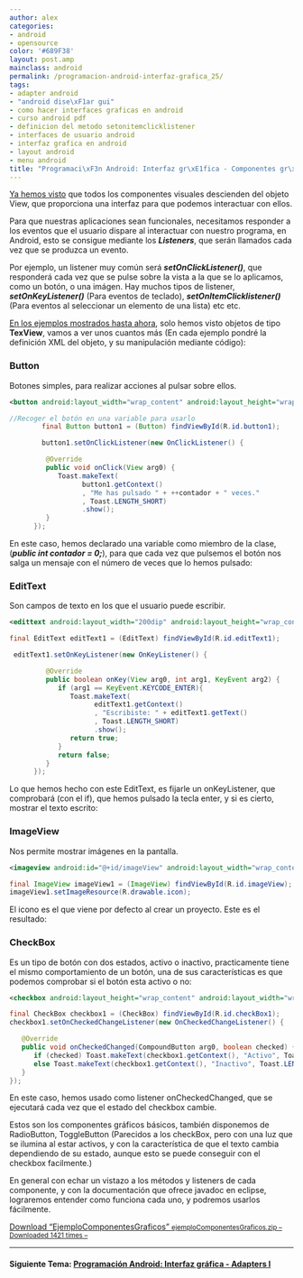 ```yaml
---
author: alex
categories:
- android
- opensource
color: '#689F38'
layout: post.amp
mainclass: android
permalink: /programacion-android-interfaz-grafica_25/
tags:
- adapter android
- "android dise\xF1ar gui"
- como hacer interfaces graficas en android
- curso android pdf
- definicion del metodo setonitemclicklistener
- interfaces de usuario android
- interfaz grafica en android
- layout android
- menu android
title: "Programaci\xF3n Android: Interfaz gr\xE1fica - Componentes gr\xE1ficos y Eventos"
---
```


[Ya hemos visto][1] que todos los componentes visuales descienden del objeto View, que proporciona una interfaz para que podemos interactuar con ellos.

Para que nuestras aplicaciones sean funcionales, necesitamos responder a los eventos que el usuario dispare al interactuar con nuestro programa, en Android, esto se consigue mediante los ***Listeners***, que serán llamados cada vez que se produzca un evento.


<!--more-->

Por ejemplo, un listener muy común será ***setOnClickListener()***, que responderá cada vez que se pulse sobre la vista a la que se lo aplicamos, como un botón, o una imágen. Hay muchos tipos de listener, ***setOnKeyListener()*** (Para eventos de teclado), ***setOnItemClicklistener()*** (Para eventos al seleccionar un elemento de una lista) etc etc.

[En los ejemplos mostrados hasta ahora][2], solo hemos visto objetos de tipo **TexView**, vamos a ver unos cuantos más (En cada ejemplo pondré la definición XML del objeto, y su manipulación mediante código):

### Button

Botones simples, para realizar acciones al pulsar sobre ellos.

```xml
<button android:layout_width="wrap_content" android:layout_height="wrap_content" android:text="Púlsame" android:layout_centerinparent="true" android:id="@+id/button1">

```

```java
//Recoger el botón en una variable para usarlo
        final Button button1 = (Button) findViewById(R.id.button1);

        button1.setOnClickListener(new OnClickListener() {

         @Override
         public void onClick(View arg0) {
            Toast.makeText(
                  button1.getContext()
                  , "Me has pulsado " + ++contador + " veces."
                  , Toast.LENGTH_SHORT)
                  .show();
         }
      });

```

En este caso, hemos declarado una variable como miembro de la clase, (***public int contador = 0;***), para que cada vez que pulsemos el botón nos salga un mensaje con el número de veces que lo hemos pulsado:

<div class="separator" >
<a href="https://2.bp.blogspot.com/-PjwBUdkujQ8/TgTXxxpUc7I/AAAAAAAAAqA/8Kp4-XQJOF4/s1600/botnoes.png"  ><amp-img on="tap:lightbox1" role="button" tabindex="0" layout="responsive"  alt="Evento onClick botón" title="Evento onClick botón" height="400" width="244" src="https://2.bp.blogspot.com/-PjwBUdkujQ8/TgTXxxpUc7I/AAAAAAAAAqA/8Kp4-XQJOF4/s400/botnoes.png" /></a>
</div>

### EditText

Son campos de texto en los que el usuario puede escribir.

```xml
<edittext android:layout_width="200dip" android:layout_height="wrap_content" android:layout_above="@id/button1" android:id="@+id/editText1" android:layout_centerinparent="true">

```

```java
final EditText editText1 = (EditText) findViewById(R.id.editText1);

 editText1.setOnKeyListener(new OnKeyListener() {

         @Override
         public boolean onKey(View arg0, int arg1, KeyEvent arg2) {
            if (arg1 == KeyEvent.KEYCODE_ENTER){
               Toast.makeText(
                     editText1.getContext()
                     , "Escribiste: " + editText1.getText()
                     , Toast.LENGTH_SHORT)
                     .show();
               return true;
            }
            return false;
         }
      });

```

Lo que hemos hecho con este EditText, es fijarle un onKeyListener, que comprobará (con el if), que hemos pulsado la tecla enter, y si es cierto, mostrar el texto escrito:

<div class="separator" >
<a href="https://2.bp.blogspot.com/-iZ_aYmpCNUA/TgTbkhTZXRI/AAAAAAAAAqI/5_ycBPJAZaQ/s1600/onKeyListener.png"  ><amp-img on="tap:lightbox1" role="button" tabindex="0" layout="responsive"  height="400" width="242" src="https://2.bp.blogspot.com/-iZ_aYmpCNUA/TgTbkhTZXRI/AAAAAAAAAqI/5_ycBPJAZaQ/s400/onKeyListener.png" /></a>
</div>

### ImageView

Nos permite mostrar imágenes en la pantalla.

```xml
<imageview android:id="@+id/imageView" android:layout_width="wrap_content" android:layout_height="wrap_content" android:src="@drawable/icon">

```

```java
final ImageView imageView1 = (ImageView) findViewById(R.id.imageView);
imageView1.setImageResource(R.drawable.icon);

```

El icono es el que viene por defecto al crear un proyecto. Este es el resultado:

<div class="separator" >
<a href="https://2.bp.blogspot.com/-Gjh19FWfN9s/TgYPUIHd8nI/AAAAAAAAAqQ/-tN7V-Fz_KU/s1600/ImageView.png"  ><amp-img on="tap:lightbox1" role="button" tabindex="0" layout="responsive" alt="Ejemplo ImageView" title="Ejemplo ImageView"  height="400" width="299" src="https://2.bp.blogspot.com/-Gjh19FWfN9s/TgYPUIHd8nI/AAAAAAAAAqQ/-tN7V-Fz_KU/s400/ImageView.png" /></a>
</div>

### CheckBox

Es un tipo de botón con dos estados, activo o inactivo, practicamente tiene el mismo comportamiento de un botón, una de sus características es que podemos comprobar si el botón esta activo o no:

```xml
<checkbox android:layout_height="wrap_content" android:layout_width="wrap_content" android:text="CheckBox" android:layout_centerinparent="true" android:layout_below="@id/button1" android:id="@+id/checkBox1">

```

```java
final CheckBox checkbox1 = (CheckBox) findViewById(R.id.checkBox1);
checkbox1.setOnCheckedChangeListener(new OnCheckedChangeListener() {

   @Override
   public void onCheckedChanged(CompoundButton arg0, boolean checked) {
      if (checked) Toast.makeText(checkbox1.getContext(), "Activo", Toast.LENGTH_LONG).show();
      else Toast.makeText(checkbox1.getContext(), "Inactivo", Toast.LENGTH_SHORT).show();
   }
});

```

En este caso, hemos usado como listener onCheckedChanged, que se ejecutará cada vez que el estado del checkbox cambie.

<div class="separator" >
<a href="https://3.bp.blogspot.com/-RVlpxkRmpiU/TgYZa-VfDRI/AAAAAAAAAqY/9Go0syOziVY/s1600/CheckBox.png"  ><amp-img on="tap:lightbox1" role="button" tabindex="0" layout="responsive"  height="400" width="243" src="https://3.bp.blogspot.com/-RVlpxkRmpiU/TgYZa-VfDRI/AAAAAAAAAqY/9Go0syOziVY/s400/CheckBox.png" /></a>
</div>

Estos son los componentes gráficos básicos, también disponemos de RadioButton, ToggleButton (Parecidos a los checkBox, pero con una luz que se ilumina al estar activos, y con la característica de que el texto cambia dependiendo de su estado, aunque esto se puede conseguir con el checkbox facilmente.)

En general con echar un vistazo a los métodos y listeners de cada componente, y con la documentación que ofrece javadoc en eclipse, lograremos entender como funciona cada uno, y podremos usarlos fácilmente.

<a class="aligncenter download-button" href="https://elbauldelprogramador.com/" rel="nofollow"> Download &ldquo;EjemploComponentesGraficos&rdquo; <small>ejemploComponentesGraficos.zip &ndash; Downloaded 1421 times &ndash; </small> </a>

* * *

#### Siguiente Tema: [Programación Android: Interfaz gráfica - Adapters I][3]

 [1]: https://elbauldelprogramador.com/programacion-android-interfaz-grafica/
 [2]: https://elbauldelprogramador.com/programacion-android-interfaz-grafica_23/
 [3]: https://elbauldelprogramador.com/programacion-android-interfaz-grafica_28



</checkbox></imageview></edittext></button>